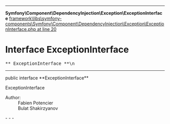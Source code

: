- - -

**Symfony\Component\DependencyInjection\Exception\ExceptionInterface**
<a href="https://github.com/JeyDotC/Hirudo-docs/blob/master/source/framework/libs/symfony-components/Symfony/Component/DependencyInjection/Exception/ExceptionInterface.php.md#line20" class="location">framework\libs\symfony-components\Symfony\Component\DependencyInjection\Exception\ExceptionInterface.php at line 20</a>

# Interface ExceptionInterface #

<pre class="tree">** ExceptionInterface **\n</pre>

- - -

<p class="signature">public  interface **ExceptionInterface**</p>

<div class="comment" id="overview_description"><p>ExceptionInterface</p></div>

<dl>
<dt>Author:</dt>
<dd>Fabien Potencier <fabien@symfony.com></dd>
<dd>Bulat Shakirzyanov <bulat@theopenskyproject.com></dd>
</dl>
- - -

